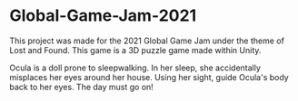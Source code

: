 # Global-Game-Jam-2021

This project was made for the 2021 Global Game Jam under the theme of Lost and Found. This game is a 3D puzzle game made within Unity. 

Ocula is a doll prone to sleepwalking. In her sleep, she accidentally misplaces her eyes around her house. Using her sight, guide Ocula's body back to her eyes. The day must go on!

